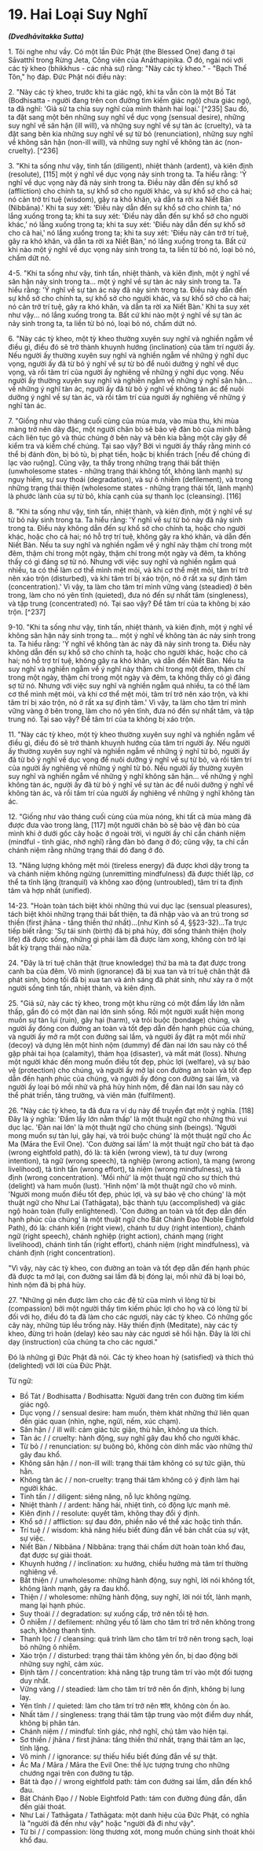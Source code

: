 # 19. Hai Loại Suy Nghĩ
***(Dvedhāvitakka Sutta)***

1\. Tôi nghe như vầy. Có một lần Đức Phật (the Blessed One) đang ở tại Sāvatthī trong Rừng Jeta, Công viên của Anāthapiṇ̣ika. Ở đó, ngài nói với các tỳ kheo (bhikkhus - các nhà sư) rằng: "Này các tỳ kheo." - "Bạch Thế Tôn," họ đáp. Đức Phật nói điều này:

2\. "Này các tỳ kheo, trước khi ta giác ngộ, khi ta vẫn còn là một Bồ Tát (Bodhisatta - người đang trên con đường tìm kiếm giác ngộ) chưa giác ngộ, ta đã nghĩ: 'Giả sử ta chia suy nghĩ của mình thành hai loại.' [^235] Sau đó, ta đặt sang một bên những suy nghĩ về dục vọng (sensual desire), những suy nghĩ về sân hận (ill will), và những suy nghĩ về sự tàn ác (cruelty), và ta đặt sang bên kia những suy nghĩ về sự từ bỏ (renunciation), những suy nghĩ về không sân hận (non-ill will), và những suy nghĩ về không tàn ác (non-cruelty). [^236]

3\. "Khi ta sống như vậy, tinh tấn (diligent), nhiệt thành (ardent), và kiên định (resolute), [115] một ý nghĩ về dục vọng nảy sinh trong ta. Ta hiểu rằng: 'Ý nghĩ về dục vọng này đã nảy sinh trong ta. Điều này dẫn đến sự khổ sở (affliction) cho chính ta, sự khổ sở cho người khác, và sự khổ sở cho cả hai; nó cản trở trí tuệ (wisdom), gây ra khó khăn, và dẫn ta rời xa Niết Bàn (Nibbāna).' Khi ta suy xét: 'Điều này dẫn đến sự khổ sở cho chính ta,' nó lắng xuống trong ta; khi ta suy xét: 'Điều này dẫn đến sự khổ sở cho người khác,' nó lắng xuống trong ta; khi ta suy xét: 'Điều này dẫn đến sự khổ sở cho cả hai,' nó lắng xuống trong ta; khi ta suy xét: 'Điều này cản trở trí tuệ, gây ra khó khăn, và dẫn ta rời xa Niết Bàn,' nó lắng xuống trong ta. Bất cứ khi nào một ý nghĩ về dục vọng nảy sinh trong ta, ta liền từ bỏ nó, loại bỏ nó, chấm dứt nó.

4-5. "Khi ta sống như vậy, tinh tấn, nhiệt thành, và kiên định, một ý nghĩ về sân hận nảy sinh trong ta... một ý nghĩ về sự tàn ác nảy sinh trong ta. Ta hiểu rằng: 'Ý nghĩ về sự tàn ác này đã nảy sinh trong ta. Điều này dẫn đến sự khổ sở cho chính ta, sự khổ sở cho người khác, và sự khổ sở cho cả hai; nó cản trở trí tuệ, gây ra khó khăn, và dẫn ta rời xa Niết Bàn.' Khi ta suy xét như vậy... nó lắng xuống trong ta. Bất cứ khi nào một ý nghĩ về sự tàn ác nảy sinh trong ta, ta liền từ bỏ nó, loại bỏ nó, chấm dứt nó.

<!--pg-->
6\. "Này các tỳ kheo, một tỳ kheo thường xuyên suy nghĩ và nghiền ngẫm về điều gì, điều đó sẽ trở thành khuynh hướng (inclination) của tâm trí người ấy. Nếu người ấy thường xuyên suy nghĩ và nghiền ngẫm về những ý nghĩ dục vọng, người ấy đã từ bỏ ý nghĩ về sự từ bỏ để nuôi dưỡng ý nghĩ về dục vọng, và rồi tâm trí của người ấy nghiêng về những ý nghĩ dục vọng. Nếu người ấy thường xuyên suy nghĩ và nghiền ngẫm về những ý nghĩ sân hận... về những ý nghĩ tàn ác, người ấy đã từ bỏ ý nghĩ về không tàn ác để nuôi dưỡng ý nghĩ về sự tàn ác, và rồi tâm trí của người ấy nghiêng về những ý nghĩ tàn ác.

7\. "Giống như vào tháng cuối cùng của mùa mưa, vào mùa thu, khi mùa màng trở nên dày đặc, một người chăn bò sẽ bảo vệ đàn bò của mình bằng cách liên tục gõ và thúc chúng ở bên này và bên kia bằng một cây gậy để kiểm tra và kiềm chế chúng. Tại sao vậy? Bởi vì người ấy thấy rằng mình có thể bị đánh đòn, bị bỏ tù, bị phạt tiền, hoặc bị khiển trách [nếu để chúng đi lạc vào ruộng]. Cũng vậy, ta thấy trong những trạng thái bất thiện (unwholesome states - những trạng thái không tốt, không lành mạnh) sự nguy hiểm, sự suy thoái (degradation), và sự ô nhiễm (defilement), và trong những trạng thái thiện (wholesome states - những trạng thái tốt, lành mạnh) là phước lành của sự từ bỏ, khía cạnh của sự thanh lọc (cleansing). [116]

<!--pg-->
8\. "Khi ta sống như vậy, tinh tấn, nhiệt thành, và kiên định, một ý nghĩ về sự từ bỏ nảy sinh trong ta. Ta hiểu rằng: 'Ý nghĩ về sự từ bỏ này đã nảy sinh trong ta. Điều này không dẫn đến sự khổ sở cho chính ta, hoặc cho người khác, hoặc cho cả hai; nó hỗ trợ trí tuệ, không gây ra khó khăn, và dẫn đến Niết Bàn. Nếu ta suy nghĩ và nghiền ngẫm về ý nghĩ này thậm chí trong một đêm, thậm chí trong một ngày, thậm chí trong một ngày và đêm, ta không thấy có gì đáng sợ từ nó. Nhưng với việc suy nghĩ và nghiền ngẫm quá nhiều, ta có thể làm cơ thể mình mệt mỏi, và khi cơ thể mệt mỏi, tâm trí trở nên xáo trộn (disturbed), và khi tâm trí bị xáo trộn, nó ở rất xa sự định tâm (concentration).' Vì vậy, ta làm cho tâm trí mình vững vàng (steadied) ở bên trong, làm cho nó yên tĩnh (quieted), đưa nó đến sự nhất tâm (singleness), và tập trung (concentrated) nó. Tại sao vậy? Để tâm trí của ta không bị xáo trộn. [^237]

9-10. "Khi ta sống như vậy, tinh tấn, nhiệt thành, và kiên định, một ý nghĩ về không sân hận nảy sinh trong ta... một ý nghĩ về không tàn ác nảy sinh trong ta. Ta hiểu rằng: 'Ý nghĩ về không tàn ác này đã nảy sinh trong ta. Điều này không dẫn đến sự khổ sở cho chính ta, hoặc cho người khác, hoặc cho cả hai; nó hỗ trợ trí tuệ, không gây ra khó khăn, và dẫn đến Niết Bàn. Nếu ta suy nghĩ và nghiền ngẫm về ý nghĩ này thậm chí trong một đêm, thậm chí trong một ngày, thậm chí trong một ngày và đêm, ta không thấy có gì đáng sợ từ nó. Nhưng với việc suy nghĩ và nghiền ngẫm quá nhiều, ta có thể làm cơ thể mình mệt mỏi, và khi cơ thể mệt mỏi, tâm trí trở nên xáo trộn, và khi tâm trí
bị xáo trộn, nó ở rất xa sự định tâm.' Vì vậy, ta làm cho tâm trí mình vững vàng ở bên trong, làm cho nó yên tĩnh, đưa nó đến sự nhất tâm, và tập trung nó. Tại sao vậy? Để tâm trí của ta không bị xáo trộn.


11\. "Này các tỳ kheo, một tỳ kheo thường xuyên suy nghĩ và nghiền ngẫm về điều gì, điều đó sẽ trở thành khuynh hướng của tâm trí người ấy. Nếu người ấy thường xuyên suy nghĩ và nghiền ngẫm về những ý nghĩ từ bỏ, người ấy đã từ bỏ ý nghĩ về dục vọng để nuôi dưỡng ý nghĩ về sự từ bỏ, và rồi tâm trí của người ấy nghiêng về những ý nghĩ từ bỏ. Nếu người ấy thường xuyên suy nghĩ và nghiền ngẫm về những ý nghĩ không sân hận... về những ý nghĩ không tàn ác, người ấy đã từ bỏ ý nghĩ về sự tàn ác để nuôi dưỡng ý nghĩ về không tàn ác, và rồi tâm trí của người ấy nghiêng về những ý nghĩ không tàn ác.

12\. "Giống như vào tháng cuối cùng của mùa nóng, khi tất cả mùa màng đã được đưa vào trong làng, [117] một người chăn bò sẽ bảo vệ đàn bò của mình khi ở dưới gốc cây hoặc ở ngoài trời, vì người ấy chỉ cần chánh niệm (mindful - tỉnh giác, nhớ nghĩ) rằng đàn bò đang ở đó; cũng vậy, ta chỉ cần chánh niệm rằng những trạng thái đó đang ở đó.

<!--pg-->
13\. "Năng lượng không mệt mỏi (tireless energy) đã được khơi dậy trong ta và chánh niệm không ngừng (unremitting mindfulness) đã được thiết lập, cơ thể ta tĩnh lặng (tranquil) và không xao động (untroubled), tâm trí ta định tâm và hợp nhất (unified).

14-23. "Hoàn toàn tách biệt khỏi những thú vui dục lạc (sensual pleasures), tách biệt khỏi những trạng thái bất thiện, ta đã nhập vào và an trú trong sơ thiền (first jhāna - tầng thiền thứ nhất)...(như Kinh số 4, §§23-32)...Ta trực tiếp biết rằng: 'Sự tái sinh (birth) đã bị phá hủy, đời sống thánh thiện (holy life) đã được sống, những gì phải làm đã được làm xong, không còn trở lại bất kỳ trạng thái nào nữa.'

24\. "Đây là trí tuệ chân thật (true knowledge) thứ ba mà ta đạt được trong canh ba của đêm. Vô minh (ignorance) đã bị xua tan và trí tuệ chân thật đã phát sinh, bóng tối đã bị xua tan và ánh sáng đã phát sinh, như xảy ra ở một người sống tinh tấn, nhiệt thành, và kiên định.

<!--pg-->
25\. "Giả sử, này các tỳ kheo, trong một khu rừng có một đầm lầy lớn nằm thấp, gần đó có một đàn nai lớn sinh sống. Rồi một người xuất hiện mong muốn sự tàn lụi (ruin), gây hại (harm), và trói buộc (bondage) chúng, và người ấy đóng con đường an toàn và tốt đẹp dẫn đến hạnh phúc của chúng, và người ấy mở ra một con đường sai lầm, và người ấy đặt ra một mồi nhử (decoy) và dựng lên một hình nộm (dummy) để đàn nai lớn sau này có thể gặp phải tai họa (calamity), thảm họa (disaster), và mất mát (loss). Nhưng một người khác đến mong muốn điều tốt đẹp, phúc lợi (welfare), và sự bảo vệ (protection) cho chúng, và người ấy mở lại con đường an toàn và tốt đẹp dẫn đến hạnh phúc của chúng, và người ấy đóng con đường sai lầm, và người ấy loại bỏ mồi nhử và phá hủy
hình nộm, để đàn nai lớn sau này có thể phát triển, tăng trưởng, và viên mãn (fulfilment).

26\. "Này các tỳ kheo, ta đã đưa ra ví dụ này để truyền đạt một ý nghĩa. [118] Đây là ý nghĩa: 'Đầm lầy lớn nằm thấp' là một thuật ngữ cho những thú vui dục lạc. 'Đàn nai lớn' là một thuật ngữ cho chúng sinh (beings). 'Người mong muốn sự tàn lụi, gây hại, và trói buộc chúng' là một thuật ngữ cho Ác Ma (Māra the Evil One). 'Con đường sai lầm' là một thuật ngữ cho bát tà đạo (wrong eightfold path), đó là: tà kiến (wrong view), tà tư duy (wrong intention), tà ngữ (wrong speech), tà nghiệp (wrong action), tà mạng (wrong livelihood), tà tinh tấn (wrong effort), tà niệm (wrong mindfulness), và tà định (wrong concentration). 'Mồi nhử' là một thuật ngữ cho sự thích thú (delight) và ham muốn (lust). 'Hình nộm' là một thuật ngữ cho vô minh. 'Người mong muốn điều tốt đẹp, phúc lợi, và sự bảo vệ cho chúng' là một thuật ngữ cho Như Lai (Tathāgata), bậc thành tựu (accomplished) và giác ngộ hoàn toàn (fully enlightened). 'Con đường an toàn và tốt đẹp dẫn đến hạnh phúc của chúng' là một thuật ngữ cho Bát Chánh Đạo (Noble Eightfold Path), đó là: chánh kiến (right view), chánh tư duy (right intention), chánh ngữ (right speech), chánh nghiệp (right action), chánh mạng (right livelihood), chánh tinh tấn (right effort), chánh niệm (right mindfulness), và chánh định (right concentration).

"Vì vậy, này các tỳ kheo, con đường an toàn và tốt đẹp dẫn đến hạnh phúc đã được ta mở lại, con đường sai lầm đã bị đóng lại, mồi nhử đã bị loại bỏ, hình nộm đã bị phá hủy.

27\. "Những gì nên được làm cho các đệ tử của mình vì lòng từ bi (compassion) bởi một người thầy tìm kiếm phúc lợi cho họ và có lòng từ bi đối với họ, điều đó ta đã làm cho các ngươi, này các tỳ kheo. Có những gốc cây này, những túp lều trống này. Hãy thiền định (Meditate), này các tỳ kheo, đừng trì hoãn (delay) kẻo sau này các ngươi sẽ hối hận. Đây là lời chỉ dạy (instruction) của chúng ta cho các ngươi."

Đó là những gì Đức Phật đã nói. Các tỳ kheo hoan hỷ (satisfied) và thích thú (delighted) với lời của Đức Phật.
<!--pg-->
Từ ngữ:

- Bồ Tát / Bodhisatta / Bodhisatta: Người đang trên con đường tìm kiếm giác ngộ.
- Dục vọng /  / sensual desire: ham muốn, thèm khát những thứ liên quan đến giác quan (nhìn, nghe, ngửi, nếm, xúc chạm).
- Sân hận /  / ill will: cảm giác tức giận, thù hằn, không ưa thích.
- Tàn ác /  / cruelty: hành động, suy nghĩ gây đau khổ cho người khác.
- Từ bỏ /  / renunciation: sự buông bỏ, không còn dính mắc vào những thứ gây đau khổ.
- Không sân hận /  / non-ill will: trạng thái tâm không có sự tức giận, thù hằn.
- Không tàn ác /  / non-cruelty: trạng thái tâm không có ý định làm hại người khác.
- Tinh tấn /  / diligent: siêng năng, nỗ lực không ngừng.
- Nhiệt thành /  / ardent: hăng hái, nhiệt tình, có động lực mạnh mẽ.
- Kiên định /  / resolute: quyết tâm, không thay đổi ý định.
- Khổ sở /  / affliction: sự đau đớn, phiền não về thể xác hoặc tinh thần.
- Trí tuệ /  / wisdom: khả năng hiểu biết đúng đắn về bản chất của sự vật, sự việc.
- Niết Bàn / Nibbāna / Nibbāna: trạng thái chấm dứt hoàn toàn khổ đau, đạt được sự giải thoát.
- Khuynh hướng /  / inclination: xu hướng, chiều hướng mà tâm trí thường nghiêng về.
- Bất thiện /  / unwholesome: những hành động, suy nghĩ, lời nói không tốt, không lành mạnh, gây ra đau khổ.
- Thiện /  / wholesome: những hành động, suy nghĩ, lời nói tốt, lành mạnh, mang lại hạnh phúc.
- Suy thoái /  / degradation: sự xuống cấp, trở nên tồi tệ hơn.
- Ô nhiễm /  / defilement: những yếu tố làm cho tâm trí trở nên không trong sạch, không thanh tịnh.
- Thanh lọc /  / cleansing: quá trình làm cho tâm trí trở nên trong sạch, loại bỏ những ô nhiễm.
- Xáo trộn /  / disturbed: trạng thái tâm không yên ổn, bị dao động bởi những suy nghĩ, cảm xúc.
- Định tâm /  / concentration: khả năng tập trung tâm trí vào một đối tượng duy nhất.
- Vững vàng /  / steadied: làm cho tâm trí trở nên ổn định, không bị lung lay.
- Yên tĩnh /  / quieted: làm cho tâm trí trở nên शांत, không còn ồn ào.
- Nhất tâm /  / singleness: trạng thái tâm tập trung vào một điểm duy nhất, không bị phân tán.
- Chánh niệm /  / mindful: tỉnh giác, nhớ nghĩ, chú tâm vào hiện tại.
- Sơ thiền / jhāna / first jhāna: tầng thiền thứ nhất, trạng thái tâm an lạc, tĩnh lặng.
- Vô minh /  / ignorance: sự thiếu hiểu biết đúng đắn về sự thật.
- Ác Ma / Māra / Māra the Evil One: thế lực tượng trưng cho những chướng ngại trên con đường tu tập.
- Bát tà đạo /  / wrong eightfold path: tám con đường sai lầm, dẫn đến khổ đau.
- Bát Chánh Đạo /  / Noble Eightfold Path: tám con đường đúng đắn, dẫn đến giải thoát.
- Như Lai / Tathāgata / Tathāgata: một danh hiệu của Đức Phật, có nghĩa là "người đã đến như vậy" hoặc "người đã đi như vậy".
- Từ bi /  / compassion: lòng thương xót, mong muốn chúng sinh thoát khỏi khổ đau.
